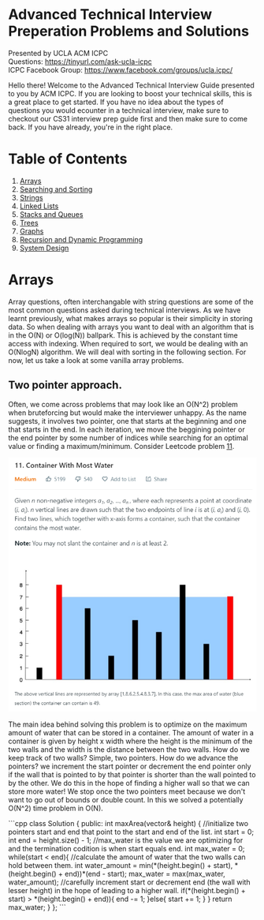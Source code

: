 # Advanced Technical Interview Preperation Problems and Solutions
Presented by UCLA ACM ICPC   
Questions: https://tinyurl.com/ask-ucla-icpc <br />
ICPC Facebook Group: https://www.facebook.com/groups/ucla.icpc/

<p>Hello there! Welcome to the Advanced Technical Interview Guide presented to you by ACM ICPC. If you are looking to boost your
technical skills, this is a great place to get started. If you have no idea about the types of questions you would ecounter in a technical interview, make sure to checkout our CS31 interview prep guide first and then make sure to come back. If you have already, you're in the right place.</p>

# Table of Contents
1. [Arrays](#arrays)
2. [Searching and Sorting](#searchingandsorting)
3. [Strings](#strings)
4. [Linked Lists](#linkedlists)
5. [Stacks and Queues](#stacksandqueues)
6. [Trees](#trees)
7. [Graphs](#graphs)
8. [Recursion and Dynamic Programming](#recursionanddynamicprogramming)
9. [System Design](#systemdesign)

# Arrays <a name="arrays"></a>
<p>Array questions, often interchangable with string questions are some of the most common questions asked during technical interviews. As we have learnt previously, what makes arrays so popular is their simplicity in storing data. So when dealing with arrays you want to deal with an algorithm that is in the O(N) or O(log(N)) ballpark. This is achieved by the constant time access with indexing. When required to sort, we would be dealing with an O(NlogN) algorithm. We will deal with sorting in the following section. For now, let us take a look at some vanilla array problems.</p>

## Two pointer approach.
<p>Often, we come across problems that may look like an O(N^2) problem when bruteforcing but would make the interviewer unhappy. As the name suggests, it involves two pointer, one that starts at the beginning and one that starts in the end. In each iteration, we move the beggining pointer or the end pointer by some number of indices while searching for an optimal value or finding a maximum/minimum. Consider Leetcode problem <a href="https://leetcode.com/problems/container-with-most-water/">11</a>.</p>
<center><img src="images/pr11.png"/></center>
<p>The main idea behind solving this problem is to optimize on the maximum amount of water that can be stored in a container. The amount of water in a container is given by height x width where the height is the minimum of the two walls and the width is the distance between the two walls. How do we keep track of two walls? Simple, two pointers. How do we advance the pointers? we increment the start pointer or decrement the end pointer only if the wall that is pointed to by that pointer is shorter than the wall pointed to by the other. We do this in the hope of finding a higher wall so that we can store more water! We stop once the two pointers meet because we don't want to go out of bounds or double count. In this we solved a potentially O(N^2) time problem in O(N).</p>
```cpp
class Solution {
public:
    int maxArea(vector<int>& height) {
        //initialize two pointers start and end that point to the start and end of the list.
        int start = 0;
        int end = height.size() - 1;
        //max_water is the value we are optimizing for and the termination codition is when start equals end.
        int max_water = 0;
        while(start < end){
            //calculate the amount of water that the two walls can hold between them.
            int water_amount = min(*(height.begin() + start), *(height.begin() + end))*(end - start);
            max_water = max(max_water, water_amount);
            //carefully increment start or decrement end (the wall with lesser height) in the hope of leading to a higher wall.
            if(*(height.begin() + start) > *(height.begin() + end)){
                end -= 1;
            }else{
                start += 1;
            }
        }
        return max_water;
    }
};
```
